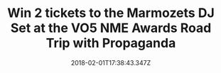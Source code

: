 ---
campaign-uuid: "c-40331281-cbe2-4bff-9197-b17eb3662357"
type: "Preview"
category: "Tickets"
date: "2018-02-01T17:38:43.347Z"
end-date: "2018-02-08T23:59:00.000Z"
disable-form: false
is_promoted: false
has_entry_page: true
title: "Win 2 tickets to the Marmozets DJ Set at the VO5 NME Awards Road Trip with\
  \ Propaganda"
competition-description: "Grab your dancing shoes people. We're giving away 6 pairs\
  \ of tickets to the Marmozets DJ Set on Saturday 10th February, as part of our epic\
  \ NME Awards Road Trip with Propaganda. Click here to get involved."
hero-header: "Win 2 tickets to the Marmozets DJ Set at the VO5 NME Awards Road Trip\
  \ with Propaganda"
terms-confirmation: "I agree to the competition <a href=\"../etc/nme-vo5-awards-marmozets-dj-set-terms-and-conditions.pdf\"\
  \ target=\"_blank\">Terms &amp; Conditions</a> and to create an account with NME\
  \ AAA."
banner-img: "nme-vo5-awards-marmozets-banner.jpg"
logo-left-href: "https://awards.nme.com/"
logo-left-image: "nme-vo5-awards-marmozets-logo.jpg"
logo-left-title: "NME VO5"
bg-image-hero: "nme-vo5-awards-marmozets-hero.jpg"
bg-image-first: "nme-vo5-awards-marmozets-1.jpg"
bg-image-second: "nme-vo5-awards-marmozets-banner.jpg"
section1-content: "<p>Things are about to get LIT this weekend...</p>\r\n <p> We're\
  \ giving away 6 pairs of tickets to the  Marmozets DJ Set at The Warehouse in Leeds\
  \ on Saturday 10th February, as part of our VO5 NME Awards Road Trip with Progaganda.\
  \ </p> \r\n</p> All you need to do is enter your details and you could be cutting\
  \ a serious rug while these Brit-rockers soundtrack your night. </p>"
section2-content: "<p>Wanna bag some tix? Course you do.</p>\r\n<p>Marmozets are just\
  \ some of the special guests taking over The VO5 NME Awards Road Trip, which has\
  \ been touring the country to bring all you NME lovlies you a series of banger nights\
  \ out.</p> \r\n<p> If you're a Marmozets fan, or just fancy a night out on the tiles,\
  \ get yourself and a mate to complete the form below, but hurry – the competition\
  \ closes on Thursday 8th February at 23:59. Over 18s only. Winners will be contacted\
  \ via email on Friday 9th February to confirm attendance. Full terms and conditions\
  \ can be found here https://www.timeincuk.com/standard-competition-terms/ </p>"
entry-title: "Win 2 tickets to the Marmozets DJ Set at the VO5 NME Awards Road Trip\
  \ with Propaganda"
entry-content: "<p>Grab your dancing shoes people. Win one of 6 pairs of tickets to\
  \ the Marmozets DJ Set on Saturday 10th February, as part of our epic NME Awards\
  \ Road Trip with Propaganda.<p> Enter the draw by completing the form below before\
  \ 11.59pm on 08/02/2018. </p>"
has-winner: false
---